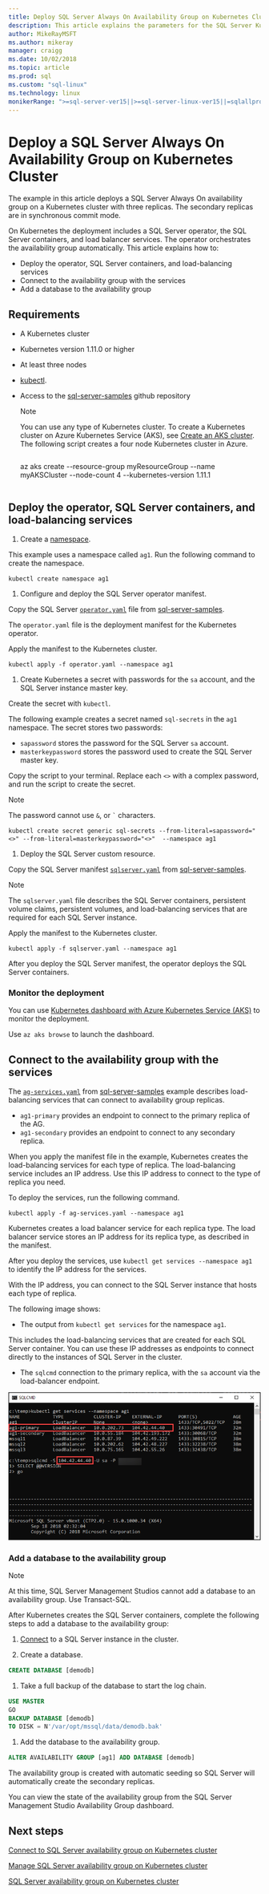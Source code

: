 ```yaml
---
title: Deploy SQL Server Always On Availability Group on Kubernetes Cluster
description: This article explains the parameters for the SQL Server Kubernetes Always On availability group operator global requirements
author: MikeRayMSFT
ms.author: mikeray
manager: craigg
ms.date: 10/02/2018
ms.topic: article
ms.prod: sql
ms.custom: "sql-linux"
ms.technology: linux
monikerRange: ">=sql-server-ver15||>=sql-server-linux-ver15||=sqlallproducts-allversions"
---
```

# Deploy a SQL Server Always On Availability Group on Kubernetes Cluster

The example in this article deploys a SQL Server Always On availability group on a Kubernetes cluster with three replicas. The secondary replicas are in synchronous commit mode.

On Kubernetes the deployment includes a SQL Server operator, the SQL Server containers, and load balancer services. The operator orchestrates the availability group automatically. This article explains how to:

- Deploy the operator, SQL Server containers, and load-balancing services
- Connect to the availability group with the services
- Add a database to the availability group

## Requirements

- A Kubernetes cluster
- Kubernetes version 1.11.0 or higher
- At least three nodes
- [kubectl](http://kubernetes.io/docs/tasks/tools/install-kubectl/).
- Access to the [sql-server-samples](https://github.com/Microsoft/sql-server-samples/tree/master/samples/features/high%20availability/Kubernetes/sample-manifest-files) github repository

  >[!NOTE]
  >You can use any type of Kubernetes cluster. To create a Kubernetes cluster on Azure Kubernetes Service (AKS), see [Create an AKS cluster](http://docs.microsoft.com/azure/aks/create-cluster).
  > The following script creates a four node Kubernetes cluster in Azure.
  >```azure-cli
  az aks create --resource-group myResourceGroup --name myAKSCluster --node-count 4 --kubernetes-version 1.11.1
  >```

## Deploy the operator, SQL Server containers, and load-balancing services 

1. Create a [namespace](https://kubernetes.io/docs/concepts/overview/working-with-objects/namespaces/).

  This example uses a namespace called `ag1`. Run the following command to create the namespace.

  ```azurecli
  kubectl create namespace ag1
  ```

1. Configure and deploy the SQL Server operator manifest.

  Copy the SQL Server [`operator.yaml`](https://github.com/Microsoft/sql-server-samples/tree/master/samples/features/high%20availability/Kubernetes/sample-manifest-files/operator.yaml) file from [sql-server-samples](https://github.com/Microsoft/sql-server-samples/tree/master/samples/features/high%20availability/Kubernetes/sample-manifest-files).

  The `operator.yaml` file is the deployment manifest for the Kubernetes operator.

  Apply the manifest to the Kubernetes cluster.

  ```azurecli
  kubectl apply -f operator.yaml --namespace ag1
  ```

1. Create Kubernetes a secret with passwords for the `sa` account, and the SQL Server instance master key.

  Create the secret with  `kubectl`.
  
  The following example creates a secret named `sql-secrets` in the `ag1` namespace. The secret stores two passwords:
  
  - `sapassword` stores the password for the SQL Server `sa` account.
  - `masterkeypassword` stores the password used to create the SQL Server master key. 

  Copy the script to your terminal. Replace each `<>` with a complex password, and run the script to create the secret.

  >[!NOTE]
  >The password cannot use `&`, or `` ` `` characters.

  ```azurecli
  kubectl create secret generic sql-secrets --from-literal=sapassword="<>" --from-literal=masterkeypassword="<>"  --namespace ag1
  ```

1. Deploy the SQL Server custom resource.

  Copy the SQL Server manifest [`sqlserver.yaml`](https://github.com/Microsoft/sql-server-samples/tree/master/samples/features/high%20availability/Kubernetes/sample-manifest-files/sqlserver.yaml) from [sql-server-samples](https://github.com/Microsoft/sql-server-samples/tree/master/samples/features/high%20availability/Kubernetes/sample-manifest-files).

  >[!NOTE]
  >The `sqlserver.yaml` file describes the SQL Server containers, persistent volume claims, persistent volumes, and load-balancing services that are required for each SQL Server instance.

  Apply the manifest to the Kubernetes cluster.

  ```azurecli
  kubectl apply -f sqlserver.yaml --namespace ag1
  ```

  After you deploy the SQL Server manifest, the operator deploys the SQL Server containers.

### Monitor the deployment

You can use [Kubernetes dashboard with Azure Kubernetes Service (AKS)](https://docs.microsoft.com/en-us/azure/aks/kubernetes-dashboard) to monitor the deployment.

Use `az aks browse` to launch the dashboard. 

## Connect to the availability group with the services

The [`ag-services.yaml`](https://github.com/Microsoft/sql-server-samples/tree/master/samples/features/high%20availability/Kubernetes/sample-manifest-files/ag-services.yaml) from [sql-server-samples](https://github.com/Microsoft/sql-server-samples/tree/master/samples/features/high%20availability/Kubernetes/sample-manifest-files) example describes load-balancing services that can connect to availability group replicas. 

- `ag1-primary` provides an endpoint to connect to the primary replica of the AG.
- `ag1-secondary` provides an endpoint to connect to any secondary replica.

When you apply the manifest file in the example, Kubernetes creates the load-balancing services for each type of replica. The load-balancing service includes an IP address. Use this IP address to connect to the type of replica you need.

To deploy the services, run the following command.

```azurecli
kubectl apply -f ag-services.yaml --namespace ag1
```

Kubernetes creates a load balancer service for each replica type. The load balancer service stores an IP address for its replica type, as described in the manifest.

After you deploy the services, use `kubectl get services --namespace ag1` to identify the IP address for the services.

With the IP address, you can connect to the SQL Server instance that hosts each type of replica.

The following image shows:

- The output from `kubectl get services` for the namespace `ag1`.

 This includes the load-balancing services that are created for each SQL Server container. You can use these IP addresses as endpoints to connect directly to the instances of SQL Server in the cluster.

- The `sqlcmd` connection to the primary replica, with the `sa` account via the load-balancer endpoint.

![connect](./media/sql-server-linux-kubernetes-deploy/connect.png)

### Add a database to the availability group

>[!NOTE]
>At this time, SQL Server Management Studios cannot add a database to an availability group. Use Transact-SQL.

After Kubernetes creates the SQL Server containers, complete the following steps to add a database to the availability group:

1. [Connect](sql-server-linux-kubernetes-connect.md) to a SQL Server instance in the cluster.

1. Create a database.

  ```sql
  CREATE DATABASE [demodb]
  ```

1. Take a full backup of the database to start the log chain.

  ```sql
  USE MASTER
  GO
  BACKUP DATABASE [demodb] 
  TO DISK = N'/var/opt/mssql/data/demodb.bak'
  ```

1. Add the database to the availability group.

  ```sql
  ALTER AVAILABILITY GROUP [ag1] ADD DATABASE [demodb]
  ```

The availability group is created with automatic seeding so SQL Server will automatically create the secondary replicas.

You can view the state of the availability group from the SQL Server Management Studio Availability Group dashboard.

## Next steps

[Connect to SQL Server availability group on Kubernetes cluster](sql-server-linux-kubernetes-connect.md)

[Manage SQL Server availability group on Kubernetes cluster](sql-server-linux-kubernetes-manage.md)

[SQL Server availability group on Kubernetes cluster](sql-server-ag-kubernetes.md)
